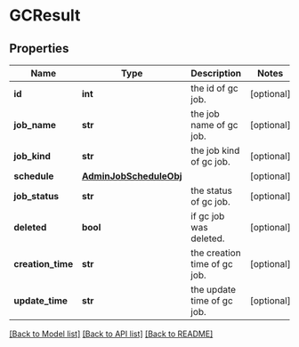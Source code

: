 # GCResult

## Properties
Name | Type | Description | Notes
------------ | ------------- | ------------- | -------------
**id** | **int** | the id of gc job. | [optional] 
**job_name** | **str** | the job name of gc job. | [optional] 
**job_kind** | **str** | the job kind of gc job. | [optional] 
**schedule** | [**AdminJobScheduleObj**](AdminJobScheduleObj.md) |  | [optional] 
**job_status** | **str** | the status of gc job. | [optional] 
**deleted** | **bool** | if gc job was deleted. | [optional] 
**creation_time** | **str** | the creation time of gc job. | [optional] 
**update_time** | **str** | the update time of gc job. | [optional] 

[[Back to Model list]](../README.md#documentation-for-models) [[Back to API list]](../README.md#documentation-for-api-endpoints) [[Back to README]](../README.md)

